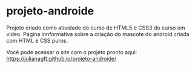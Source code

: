 # projeto-androide
 Projeto criado como atividade do curso de HTML5 e CSS3 do curso em video.
 Página innformativa sobre a criação do mascote do android criada com HTML e CSS puros.

Você pode acessar o site com o projeto pronto aqui: https://julianagft.github.io/projeto-androide/
